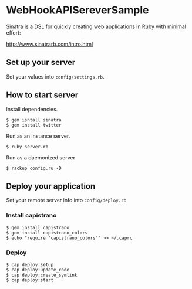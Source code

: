 # WebHookAPISereverSample

Sinatra is a DSL for quickly creating web applications in Ruby with minimal effort:

http://www.sinatrarb.com/intro.html

## Set up your server
Set your values into `config/settings.rb`.

## How to start server

Install dependencies.

```shell
$ gem isntall sinatra
$ gem install twitter
```

Run as an instance server.

```shell
$ ruby server.rb
```

Run as a daemonized server

```shell
$ rackup config.ru -D
```

## Deploy your application
Set your remote server info into `config/deploy.rb`

### Install capistrano

```shell
$ gem install capistrano
$ gem install capistrano_colors
$ echo "require 'capistrano_colors'" >> ~/.caprc
```

### Deploy

```shell
$ cap deploy:setup
$ cap deploy:update_code
$ cap deploy:create_symlink
$ cap deploy:start
```
